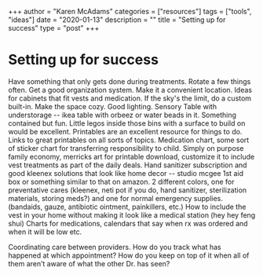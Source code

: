 
+++
author = "Karen McAdams"
categories = ["resources"]
tags = ["tools", "ideas"]
date = "2020-01-13"
description = ""
title = "Setting up for success"
type = "post"
+++



# Setting up for success
Have something that only gets done during treatments. Rotate a few things often. 
Get a good organization system.
Make it a convenient location.
Ideas for cabinets that fit vests and medication. 
If the sky's the limit, do a custom built-in.
Make the space cozy.
Good lighting.
Sensory Table with understorage -- ikea table with orbeez or water beads in it. Something contained but fun. Little legos inside those bins with a surface to build on would be excellent.
Printables are an excellent resource for things to do. Links to great printables on all sorts of topics.
Medication chart, some sort of sticker chart for transferring responsibility to child.
Simply on purpose family economy, merricks art for printable download, customize it to include vest treatments as part of the daily deals.
Hand sanitizer subscription and good kleenex solutions that look like home decor -- studio mcgee 1st aid box or something similar to that on amazon. 2 different colors, one for preventative cares (kleenex, neti pot if you do, hand sanitizer, sterilization materials, storing meds?) and one for normal emergency supplies. (bandaids, gauze, antibiotic ointment, painkillers, etc.)
How to include the vest in your home without making it look like a medical station (hey hey feng shui)
Charts for medications, calendars that say when rx was ordered and when it will be low etc. 

Coordinating care between providers. How do you track what has happened at which appointment? How do you keep on top of it when all of them aren’t aware of what the other Dr. has seen? 
